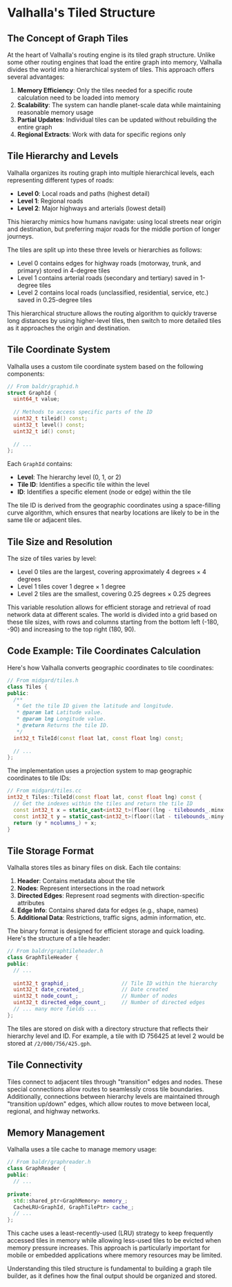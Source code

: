 # Valhalla's Tiled Structure

## The Concept of Graph Tiles

At the heart of Valhalla's routing engine is its tiled graph structure. Unlike some other routing engines that load the entire graph into memory, Valhalla divides the world into a hierarchical system of tiles. This approach offers several advantages:

1. **Memory Efficiency**: Only the tiles needed for a specific route calculation need to be loaded into memory
2. **Scalability**: The system can handle planet-scale data while maintaining reasonable memory usage
3. **Partial Updates**: Individual tiles can be updated without rebuilding the entire graph
4. **Regional Extracts**: Work with data for specific regions only

## Tile Hierarchy and Levels

Valhalla organizes its routing graph into multiple hierarchical levels, each representing different types of roads:

- **Level 0**: Local roads and paths (highest detail)
- **Level 1**: Regional roads
- **Level 2**: Major highways and arterials (lowest detail)

This hierarchy mimics how humans navigate: using local streets near origin and destination, but preferring major roads for the middle portion of longer journeys.

The tiles are split up into these three levels or hierarchies as follows:
- Level 0 contains edges for highway roads (motorway, trunk, and primary) stored in 4-degree tiles
- Level 1 contains arterial roads (secondary and tertiary) saved in 1-degree tiles
- Level 2 contains local roads (unclassified, residential, service, etc.) saved in 0.25-degree tiles

This hierarchical structure allows the routing algorithm to quickly traverse long distances by using higher-level tiles, then switch to more detailed tiles as it approaches the origin and destination.

## Tile Coordinate System

Valhalla uses a custom tile coordinate system based on the following components:

```cpp
// From baldr/graphid.h
struct GraphId {
  uint64_t value;
  
  // Methods to access specific parts of the ID
  uint32_t tileid() const;
  uint32_t level() const;
  uint32_t id() const;
  
  // ...
};
```

Each `GraphId` contains:
- **Level**: The hierarchy level (0, 1, or 2)
- **Tile ID**: Identifies a specific tile within the level
- **ID**: Identifies a specific element (node or edge) within the tile

The tile ID is derived from the geographic coordinates using a space-filling curve algorithm, which ensures that nearby locations are likely to be in the same tile or adjacent tiles.

## Tile Size and Resolution

The size of tiles varies by level:

- Level 0 tiles are the largest, covering approximately 4 degrees × 4 degrees
- Level 1 tiles cover 1 degree × 1 degree
- Level 2 tiles are the smallest, covering 0.25 degrees × 0.25 degrees

This variable resolution allows for efficient storage and retrieval of road network data at different scales. The world is divided into a grid based on these tile sizes, with rows and columns starting from the bottom left (-180, -90) and increasing to the top right (180, 90).

## Code Example: Tile Coordinates Calculation

Here's how Valhalla converts geographic coordinates to tile coordinates:

```cpp
// From midgard/tiles.h
class Tiles {
public:
  /**
   * Get the tile ID given the latitude and longitude.
   * @param lat Latitude value.
   * @param lng Longitude value.
   * @return Returns the tile ID.
   */
  int32_t TileId(const float lat, const float lng) const;
  
  // ...
};
```

The implementation uses a projection system to map geographic coordinates to tile IDs:

```cpp
// From midgard/tiles.cc
int32_t Tiles::TileId(const float lat, const float lng) const {
  // Get the indexes within the tiles and return the tile ID
  const int32_t x = static_cast<int32_t>(floor((lng - tilebounds_.minx()) * inv_tile_size_));
  const int32_t y = static_cast<int32_t>(floor((lat - tilebounds_.miny()) * inv_tile_size_));
  return (y * ncolumns_) + x;
}
```

## Tile Storage Format

Valhalla stores tiles as binary files on disk. Each tile contains:

1. **Header**: Contains metadata about the tile
2. **Nodes**: Represent intersections in the road network
3. **Directed Edges**: Represent road segments with direction-specific attributes
4. **Edge Info**: Contains shared data for edges (e.g., shape, names)
5. **Additional Data**: Restrictions, traffic signs, admin information, etc.

The binary format is designed for efficient storage and quick loading. Here's the structure of a tile header:

```cpp
// From baldr/graphtileheader.h
class GraphTileHeader {
public:
  // ...
  
  uint32_t graphid_;                 // Tile ID within the hierarchy
  uint32_t date_created_;            // Date created
  uint32_t node_count_;              // Number of nodes
  uint32_t directed_edge_count_;     // Number of directed edges
  // ... many more fields ...
};
```

The tiles are stored on disk with a directory structure that reflects their hierarchy level and ID. For example, a tile with ID 756425 at level 2 would be stored at `/2/000/756/425.gph`.

## Tile Connectivity

Tiles connect to adjacent tiles through "transition" edges and nodes. These special connections allow routes to seamlessly cross tile boundaries. Additionally, connections between hierarchy levels are maintained through "transition up/down" edges, which allow routes to move between local, regional, and highway networks.

## Memory Management

Valhalla uses a tile cache to manage memory usage:

```cpp
// From baldr/graphreader.h
class GraphReader {
public:
  // ...
  
private:
  std::shared_ptr<GraphMemory> memory_;
  CacheLRU<GraphId, GraphTilePtr> cache_;
  // ...
};
```

This cache uses a least-recently-used (LRU) strategy to keep frequently accessed tiles in memory while allowing less-used tiles to be evicted when memory pressure increases. This approach is particularly important for mobile or embedded applications where memory resources may be limited.

Understanding this tiled structure is fundamental to building a graph tile builder, as it defines how the final output should be organized and stored.
